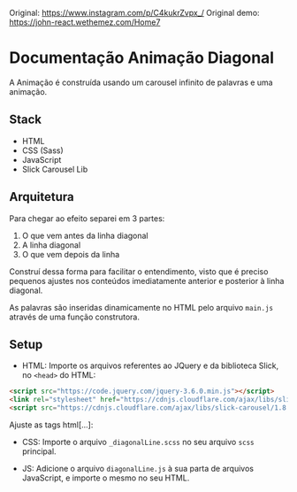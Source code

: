 Original: https://www.instagram.com/p/C4kukrZvpx_/
Original demo: https://john-react.wethemez.com/Home7


# Documentação Animação Diagonal

A Animação é construída usando um carousel infinito de palavras e uma animação.
## Stack
- HTML
- CSS (Sass)
- JavaScript
- Slick Carousel Lib

## Arquitetura

Para chegar ao efeito separei em 3 partes:
1. O que vem antes da linha diagonal
2. A linha diagonal
3. O que vem depois da linha

Construí dessa forma para facilitar o entendimento, visto que é preciso pequenos ajustes nos conteúdos imediatamente anterior e posterior à linha diagonal.

As palavras são inseridas dinamicamente no HTML pelo arquivo `main.js` através de uma função construtora.

## Setup

- HTML:
Importe os arquivos referentes ao JQuery e da biblioteca Slick, no `<head>` do HTML:
```html
<script src="https://code.jquery.com/jquery-3.6.0.min.js"></script>
<link rel="stylesheet" href="https://cdnjs.cloudflare.com/ajax/libs/slick-carousel/1.8.1/slick.min.css">
<script src="https://cdnjs.cloudflare.com/ajax/libs/slick-carousel/1.8.1/slick.min.js"></script>
```

Ajuste as tags html[...]:


- CSS:
Importe o arquivo `_diagonalLine.scss` no seu arquivo `scss` principal.

- JS:
Adicione o arquivo `diagonalLine.js` à sua parta de arquivos JavaScript, e importe o mesmo no seu HTML. 


